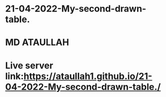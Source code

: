 # 21-04-2022-My-second-drawn-table.
# MD ATAULLAH
# Live server link:https://ataullah1.github.io/21-04-2022-My-second-drawn-table./
